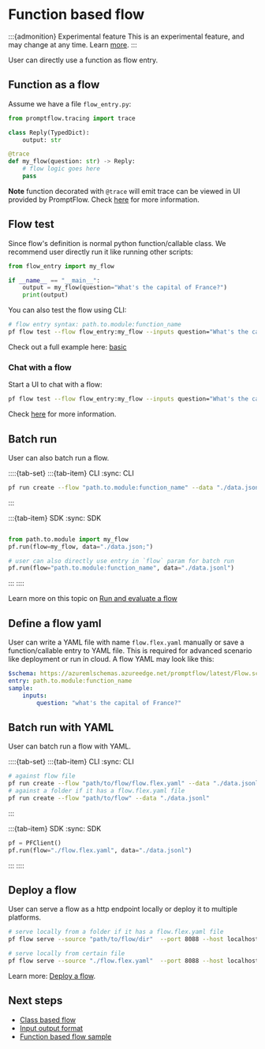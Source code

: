 # Function based flow

:::{admonition} Experimental feature
This is an experimental feature, and may change at any time. Learn [more](../faq.md#stable-vs-experimental).
:::

User can directly use a function as flow entry.

## Function as a flow

Assume we have a file `flow_entry.py`:

```python
from promptflow.tracing import trace

class Reply(TypedDict):
    output: str

@trace
def my_flow(question: str) -> Reply:
    # flow logic goes here
    pass
```

**Note** function decorated with `@trace` will emit trace can be viewed in UI provided by PromptFlow. Check [here](../tracing/index.md) for more information.

## Flow test

Since flow's definition is normal python function/callable class. We recommend user directly run it like running other scripts:

```python
from flow_entry import my_flow

if __name__ == "__main__":
    output = my_flow(question="What's the capital of France?")
    print(output)
```

You can also test the flow using CLI:
```bash
# flow entry syntax: path.to.module:function_name
pf flow test --flow flow_entry:my_flow --inputs question="What's the capital of France?"
```

Check out a full example here: [basic](https://github.com/microsoft/promptflow/tree/main/examples/flex-flows/basic)

### Chat with a flow

Start a UI to chat with a flow:

```bash
pf flow test --flow flow_entry:my_flow --inputs question="What's the capital of France?" --ui
```

Check [here](../chat-with-a-flow/index.md) for more information.

## Batch run

User can also batch run a flow.

::::{tab-set}
:::{tab-item} CLI
:sync: CLI

```bash
pf run create --flow "path.to.module:function_name" --data "./data.jsonl"
```

:::

:::{tab-item} SDK
:sync: SDK
```python

from path.to.module import my_flow
pf.run(flow=my_flow, data="./data.json;")

# user can also directly use entry in `flow` param for batch run
pf.run(flow="path.to.module:function_name", data="./data.jsonl")
```
:::
::::

Learn more on this topic on [Run and evaluate a flow](../run-and-evaluate-a-flow/index.md)

## Define a flow yaml

User can write a YAML file with name `flow.flex.yaml` manually or save a function/callable entry to YAML file.
This is required for advanced scenario like deployment or run in cloud.
A flow YAML may look like this:

```yaml
$schema: https://azuremlschemas.azureedge.net/promptflow/latest/Flow.schema.json
entry: path.to.module:function_name
sample:
    inputs:
        question: "what's the capital of France?"
```

## Batch run with YAML

User can batch run a flow with YAML.

::::{tab-set}
:::{tab-item} CLI
:sync: CLI

```bash
# against flow file
pf run create --flow "path/to/flow/flow.flex.yaml" --data "./data.jsonl"
# against a folder if it has a flow.flex.yaml file
pf run create --flow "path/to/flow" --data "./data.jsonl"
```

:::

:::{tab-item} SDK
:sync: SDK

```python
pf = PFClient()
pf.run(flow="./flow.flex.yaml", data="./data.jsonl")
```

:::
::::

## Deploy a flow

User can serve a flow as a http endpoint locally or deploy it to multiple platforms.

```bash
# serve locally from a folder if it has a flow.flex.yaml file
pf flow serve --source "path/to/flow/dir"  --port 8088 --host localhost

# serve locally from certain file
pf flow serve --source "./flow.flex.yaml"  --port 8088 --host localhost
```
Learn more: [Deploy a flow](../deploy-a-flow/index.md).

## Next steps

- [Class based flow](./class-based-flow.md)
- [Input output format](./input-output-format.md)
- [Function based flow sample](https://github.com/microsoft/promptflow/blob/main/examples/flex-flows/basic/README.md)
